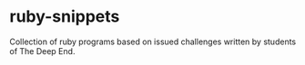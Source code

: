 # ruby-snippets
Collection of ruby programs based on issued challenges written by students of The Deep End.
